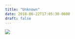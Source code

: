 ```yaml
---
title: "Unknown"
date: 2018-06-22T17:05:30-0600
draft: false
---
```


![](/images/2018/a04b0a0c96.jpg)
